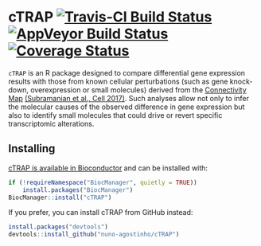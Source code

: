# cTRAP [![Travis-CI Build Status][travisBadge]][travis] [![AppVeyor Build Status][appveyorBadge]][appveyor] [![Coverage Status][codecovBadge]][codecov]

`cTRAP` is an R package designed to compare differential gene
expression results with those from known cellular perturbations (such as gene 
knock-down, overexpression or small molecules) derived from the 
[Connectivity Map][clue.io] [(Subramanian et al., Cell 2017)][subramanian2017].
Such analyses allow not only to infer the molecular causes of the observed 
difference in gene expression but also to identify small molecules that could 
drive or revert specific transcriptomic alterations.

## Installing

[cTRAP is available in Bioconductor][bioconductor] and can be installed with:

``` r
if (!requireNamespace("BiocManager", quietly = TRUE))
    install.packages("BiocManager")
BiocManager::install("cTRAP")
```

If you prefer, you can install cTRAP from GitHub instead:

``` r
install.packages("devtools")
devtools::install_github("nuno-agostinho/cTRAP")
```

[clue.io]: https://clue.io/
[subramanian2017]: https://doi.org/10.1016/j.cell.2017.10.049
[travis]: https://travis-ci.org/nuno-agostinho/cTRAP
[travisBadge]: https://travis-ci.org/nuno-agostinho/cTRAP.svg?branch=master
[codecov]: https://codecov.io/github/nuno-agostinho/cTRAP?branch=master
[codecovBadge]: https://img.shields.io/codecov/c/github/nuno-agostinho/cTRAP/master.svg
[appveyor]: https://ci.appveyor.com/project/nuno-agostinho/cTRAP
[appveyorBadge]: https://ci.appveyor.com/api/projects/status/github/nuno-agostinho/cTRAP?branch=master&svg=true
[bioconductor]: http://bioconductor.org/packages/cTRAP
